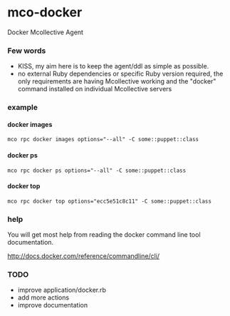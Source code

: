 mco-docker
==========

Docker Mcollective Agent

### Few words
- KISS, my aim here is to keep the agent/ddl as simple as possible.
- no external Ruby dependencies or specific Ruby version required, the only requirements are having Mcollective working and the "docker" command installed on individual Mcollective servers

### example

#### docker images
```
mco rpc docker images options="--all" -C some::puppet::class
```
#### docker ps
```
mco rpc docker ps options="--all" -C some::puppet::class
```
#### docker top
```
mco rpc docker top options="ecc5e51c8c11" -C some::puppet::class
```

### help
You will get most help from reading the docker command line tool documentation.

http://docs.docker.com/reference/commandline/cli/

### TODO
- improve application/docker.rb
- add more actions
- improve documentation
